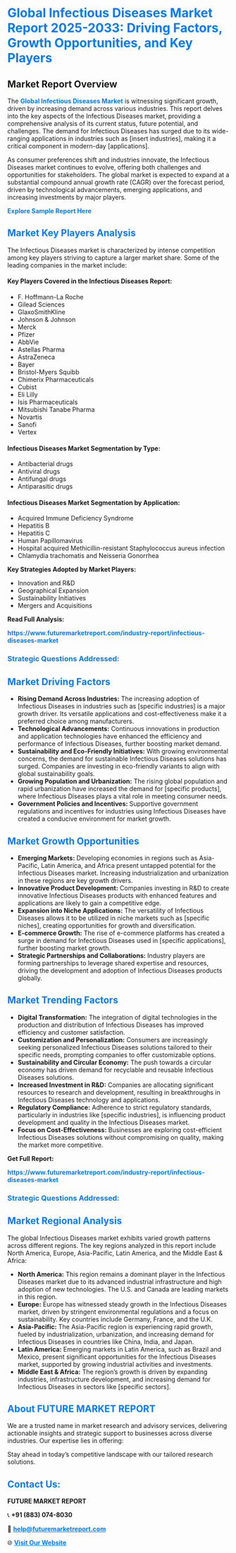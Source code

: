<h1 style="color: #007BFF;">Global Infectious Diseases Market Report 2025-2033: Driving Factors, Growth Opportunities, and Key Players</h1>

<section id="overview">
<h2>Market Report Overview</h2>
<p>The <a href="https://www.futuremarketreport.com/industry-report/infectious-diseases-market" style="color: #007BFF; text-decoration: none;"><strong>Global Infectious Diseases Market</strong></a> is witnessing significant growth, driven by increasing demand across various industries. This report delves into the key aspects of the Infectious Diseases market, providing a comprehensive analysis of its current status, future potential, and challenges. The demand for Infectious Diseases has surged due to its wide-ranging applications in industries such as [insert industries], making it a critical component in modern-day [applications].</p>
<p>As consumer preferences shift and industries innovate, the Infectious Diseases market continues to evolve, offering both challenges and opportunities for stakeholders. The global market is expected to expand at a substantial compound annual growth rate (CAGR) over the forecast period, driven by technological advancements, emerging applications, and increasing investments by major players.</p>
</section>

<section id="overview">
<p><a href="https://www.futuremarketreport.com/request-sample/reportId=63347" style="color: #007BFF; text-decoration: none;"><strong>Explore Sample Report Here</strong></a></p>
</section>

<section id="key-players">
<h2 style="color: #007BFF;">Market Key Players Analysis</h2>
<p>The Infectious Diseases market is characterized by intense competition among key players striving to capture a larger market share. Some of the leading companies in the market include:</p>
<h4>Key Players Covered in the Infectious Diseases Report:</h4>
<ul><li>F. Hoffmann-La Roche</li><li>Gilead Sciences</li><li>GlaxoSmithKline</li><li>Johnson &amp; Johnson</li><li>Merck</li><li>Pfizer</li><li>AbbVie</li><li>Astellas Pharma</li><li>AstraZeneca</li><li>Bayer</li><li>Bristol-Myers Squibb</li><li>Chimerix Pharmaceuticals</li><li>Cubist</li><li>Eli Lilly</li><li>Isis Pharmaceuticals</li><li>Mitsubishi Tanabe Pharma</li><li>Novartis</li><li>Sanofi</li><li>Vertex</li></ul>
<h4>Infectious Diseases Market Segmentation by Type:</h4>
<ul><li>Antibacterial drugs</li><li>Antiviral drugs</li><li>Antifungal drugs</li><li>Antiparasitic drugs</li></ul>

<h4>Infectious Diseases Market Segmentation by Application:</h4>
<ul><li>Acquired Immune Deficiency Syndrome</li><li>Hepatitis B</li><li>Hepatitis C</li><li>Human Papillomavirus</li><li>Hospital acquired Methicillin-resistant Staphylococcus aureus infection</li><li>Chlamydia trachomatis and Neisseria Gonorrhea</li></ul>
<p><strong>Key Strategies Adopted by Market Players:</strong></p>
<ul>
<li>Innovation and R&D</li>
<li>Geographical Expansion</li>
<li>Sustainability Initiatives</li>
<li>Mergers and Acquisitions</li>
</ul>
</section>

<section>
<p><strong>Read Full Analysis: </strong></p><a href="https://www.futuremarketreport.com/industry-report/infectious-diseases-market" style="color: #007BFF; text-decoration: none;"><strong>https://www.futuremarketreport.com/industry-report/infectious-diseases-market</strong></a>
<h3 style="color: #007BFF;">Strategic Questions Addressed:</h3>
</section>

<section id="driving-factors">
<h2 style="color: #007BFF;">Market Driving Factors</h2>
<ul>
<li><strong>Rising Demand Across Industries:</strong> The increasing adoption of Infectious Diseases in industries such as [specific industries] is a major growth driver. Its versatile applications and cost-effectiveness make it a preferred choice among manufacturers.</li>
<li><strong>Technological Advancements:</strong> Continuous innovations in production and application technologies have enhanced the efficiency and performance of Infectious Diseases, further boosting market demand.</li>
<li><strong>Sustainability and Eco-Friendly Initiatives:</strong> With growing environmental concerns, the demand for sustainable Infectious Diseases solutions has surged. Companies are investing in eco-friendly variants to align with global sustainability goals.</li>
<li><strong>Growing Population and Urbanization:</strong> The rising global population and rapid urbanization have increased the demand for [specific products], where Infectious Diseases plays a vital role in meeting consumer needs.</li>
<li><strong>Government Policies and Incentives:</strong> Supportive government regulations and incentives for industries using Infectious Diseases have created a conducive environment for market growth.</li>
</ul>
</section>

<section id="growth-opportunities">
<h2 style="color: #007BFF;">Market Growth Opportunities</h2>
<ul>
<li><strong>Emerging Markets:</strong> Developing economies in regions such as Asia-Pacific, Latin America, and Africa present untapped potential for the Infectious Diseases market. Increasing industrialization and urbanization in these regions are key growth drivers.</li>
<li><strong>Innovative Product Development:</strong> Companies investing in R&D to create innovative Infectious Diseases products with enhanced features and applications are likely to gain a competitive edge.</li>
<li><strong>Expansion into Niche Applications:</strong> The versatility of Infectious Diseases allows it to be utilized in niche markets such as [specific niches], creating opportunities for growth and diversification.</li>
<li><strong>E-commerce Growth:</strong> The rise of e-commerce platforms has created a surge in demand for Infectious Diseases used in [specific applications], further boosting market growth.</li>
<li><strong>Strategic Partnerships and Collaborations:</strong> Industry players are forming partnerships to leverage shared expertise and resources, driving the development and adoption of Infectious Diseases products globally.</li>
</ul>
</section>

<section id="trending-factors">
<h2 style="color: #007BFF;">Market Trending Factors</h2>
<ul>
<li><strong>Digital Transformation:</strong> The integration of digital technologies in the production and distribution of Infectious Diseases has improved efficiency and customer satisfaction.</li>
<li><strong>Customization and Personalization:</strong> Consumers are increasingly seeking personalized Infectious Diseases solutions tailored to their specific needs, prompting companies to offer customizable options.</li>
<li><strong>Sustainability and Circular Economy:</strong> The push towards a circular economy has driven demand for recyclable and reusable Infectious Diseases solutions.</li>
<li><strong>Increased Investment in R&D:</strong> Companies are allocating significant resources to research and development, resulting in breakthroughs in Infectious Diseases technology and applications.</li>
<li><strong>Regulatory Compliance:</strong> Adherence to strict regulatory standards, particularly in industries like [specific industries], is influencing product development and quality in the Infectious Diseases market.</li>
<li><strong>Focus on Cost-Effectiveness:</strong> Businesses are exploring cost-efficient Infectious Diseases solutions without compromising on quality, making the market more competitive.</li>
</ul>
</section>

<section>
<p><strong>Get Full Report: </strong></p><a href="https://www.futuremarketreport.com/industry-report/infectious-diseases-market" style="color: #007BFF; text-decoration: none;"><strong>https://www.futuremarketreport.com/industry-report/infectious-diseases-market</strong></a>
<h3 style="color: #007BFF;">Strategic Questions Addressed:</h3>
</section>


<section id="regional-analysis">
<h2 style="color: #007BFF;">Market Regional Analysis</h2>
<p>The global Infectious Diseases market exhibits varied growth patterns across different regions. The key regions analyzed in this report include North America, Europe, Asia-Pacific, Latin America, and the Middle East & Africa:</p>
<ul>
<li><strong>North America:</strong> This region remains a dominant player in the Infectious Diseases market due to its advanced industrial infrastructure and high adoption of new technologies. The U.S. and Canada are leading markets in this region.</li>
<li><strong>Europe:</strong> Europe has witnessed steady growth in the Infectious Diseases market, driven by stringent environmental regulations and a focus on sustainability. Key countries include Germany, France, and the U.K.</li>
<li><strong>Asia-Pacific:</strong> The Asia-Pacific region is experiencing rapid growth, fueled by industrialization, urbanization, and increasing demand for Infectious Diseases in countries like China, India, and Japan.</li>
<li><strong>Latin America:</strong> Emerging markets in Latin America, such as Brazil and Mexico, present significant opportunities for the Infectious Diseases market, supported by growing industrial activities and investments.</li>
<li><strong>Middle East & Africa:</strong> The region’s growth is driven by expanding industries, infrastructure development, and increasing demand for Infectious Diseases in sectors like [specific sectors].</li>
</ul>
</section>

<footer>
<h2 style="color: #007BFF;">About FUTURE MARKET REPORT</h2>
<p>We are a trusted name in market research and advisory services, delivering actionable insights and strategic support to businesses across diverse industries. Our expertise lies in offering:</p>

<p>Stay ahead in today’s competitive landscape with our tailored research solutions.</p>

<h2 style="color: #007BFF;">Contact Us:</h2>
<p><strong>FUTURE MARKET REPORT</strong></p>
<p>📞 <strong>+91 (883) 074-8030</strong></p>
<p>📧 <strong><a href="mailto:help@futuremarketreport.com" style="color: #007BFF;">help@futuremarketreport.com</a></strong></p>
<p>🌐 <strong><a href="https://www.futuremarketreport.com/" style="color: #007BFF;">Visit Our Website</a></strong></p>
</footer>